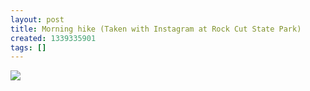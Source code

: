 ```yaml
---
layout: post
title: Morning hike (Taken with Instagram at Rock Cut State Park)
created: 1339335901
tags: []
---
```

![](http://24.media.tumblr.com/tumblr_m5em72N3pm1rsr8w3o1_500.jpg)


